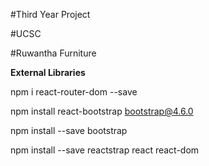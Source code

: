 #Third Year Project 

#UCSC

#Ruwantha Furniture

**External Libraries**

npm i react-router-dom --save

npm install react-bootstrap bootstrap@4.6.0

npm install --save bootstrap

npm install --save reactstrap react react-dom
